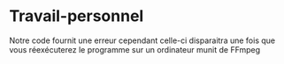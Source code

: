 # Travail-personnel
Notre code fournit une erreur cependant celle-ci disparaitra une fois que vous réexécuterez le programme sur un ordinateur munit de FFmpeg
